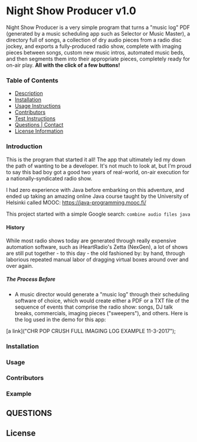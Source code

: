 # Night Show Producer v1.0

Night Show Producer is a very simple program that turns a "music log" PDF (generated by a music scheduling app such as Selector or Music Master), a directory full of songs, a collection of dry audio pieces from a radio disc jockey, and exports a fully-produced radio show, complete with imaging pieces between songs, custom new music intros, automated music beds, and then segments them into their appropriate pieces, completely ready for on-air play.  **All with the click of a few buttons!**

### Table of Contents
* [Description](#DESCRIPTION)
* [Installation](#INSTALLATION)
* [Usage Instructions](#USAGE)
* [Contributors](#CONTRIBUTORS)
* [Test Instructions](#TESTS)
* [Questions | Contact](#QUESTIONS)
* [License Information](#LICENSE)


### Introduction

This is the program that started it all!  The app that ultimately led my down the path of wanting to be a developer.  It's not much to look at, but I'm proud to say this bad boy got a good two years of real-world, on-air execution for a nationally-syndicated radio show.

I had zero experience with Java before embarking on this adventure, and ended up taking an amazing online Java course taught by the University of Helsinki called MOOC: https://java-programming.mooc.fi/

This project started with a simple Google search: `combine audio files java`

#### History

While most radio shows today are generated through really expensive automation software, such as iHeartRadio's Zetta (NexGen), a lot of shows are still put together - to this day - the old fashioned by: by hand, through laborious repeated manual labor of dragging virtual boxes around over and over again.

##### The Process Before

* A music director would generate a "music log" through their scheduling software of choice, which would create either a PDF or a TXT file of the sequence of events that comprise the radio show: songs, DJ talk breaks, commercials, imaging pieces ("sweepers"), and others.  Here is the log used in the demo for this app: 

[a link]("CHR POP CRUSH FULL IMAGING LOG EXAMPLE 11-3-2017");

### Installation

### Usage

### Contributors

### Example

## QUESTIONS

## License


